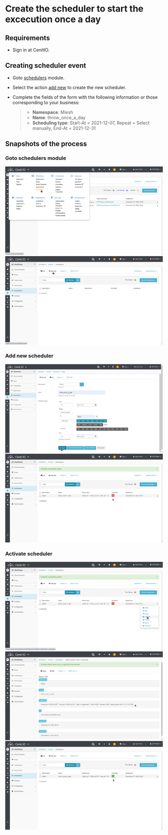 # Create the scheduler to start the excecution once a day

## Requirements

* Sign in at CenitIO.[<i class="fa fa-external-link" aria-hidden="true"></i>](https://cenit.io/users/sign_in)

## Creating scheduler event

* Goto [schedulers](https://cenit.io/scheduler) module.
* Select the action [add new](https://cenit.io/scheduler/new) to create the new scheduler.
* Complete the fields of the form with the following information or those corresponding to your business:

    >- **Namespace**: Miesh
    >- **Name**: throw_once_a_day
    >- **Scheduling type**: Start-At = 2021-12-07, Repeat = Select manually, End-At = 2021-12-31

## Snapshots of the process

### Goto schedulers module

   ![](../assets/snapshots/miesh-schedulers/snapshots-001.png)
   ![](../assets/snapshots/miesh-schedulers/snapshots-002.png)
    
### Add new scheduler

   ![](../assets/snapshots/miesh-schedulers/snapshots-003.png)
   ![](../assets/snapshots/miesh-schedulers/snapshots-004.png)

### Activate scheduler

   ![](../assets/snapshots/miesh-schedulers/snapshots-005.png)
   ![](../assets/snapshots/miesh-schedulers/snapshots-006.png)
   ![](../assets/snapshots/miesh-schedulers/snapshots-007.png)